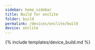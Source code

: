 ```yaml
---
sidebar: home_sidebar
title: Build for onclite
folder: build
permalink: /devices/onclite/build
device: onclite
---
```

{% include templates/device_build.md %}
